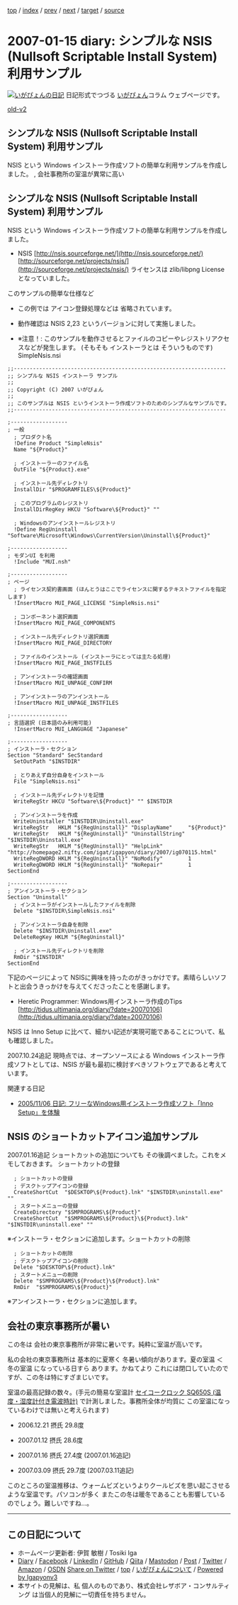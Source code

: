 [top](../index.html) 
 / [index](index.html) 
 / [prev](ig070113.html) 
 / [next](ig070117.html) 
 / [target](https://www.igapyon.jp/igapyon/diary/2007/ig070115.html) 
 / [source](https://github.com/igapyon/diary/blob/master/2007/ig070115.src.md) 

2007-01-15 diary: シンプルな NSIS (Nullsoft Scriptable Install System) 利用サンプル
=====================================================================================================
[![いがぴょんの日記](https://www.igapyon.jp/igapyon/diary/images/iga202308_64.jpg "いがぴょん")](https://www.igapyon.jp/igapyon/diary/memo/memoigapyon.html) 日記形式でつづる [いがぴょん](https://www.igapyon.jp/igapyon/diary/memo/memoigapyon.html)コラム ウェブページです。

[old-v2](ig070115-orig.html)

## シンプルな NSIS (Nullsoft Scriptable Install System) 利用サンプル

NSIS という Windows インストーラ作成ソフトの簡単な利用サンプルを作成しました。 , 会社事務所の室温が異常に高い


## シンプルな NSIS (Nullsoft Scriptable Install System) 利用サンプル

NSIS という Windows インストーラ作成ソフトの簡単な利用サンプルを作成しました。

* NSIS
  [http://nsis.sourceforge.net/](http://nsis.sourceforge.net/)
  [http://sourceforge.net/projects/nsis/](http://sourceforge.net/projects/nsis/)
  ライセンスは zlib/libpng License となっていました。

このサンプルの簡単な仕様など

* この例では アイコン登録処理などは 省略されています。
  
* 動作確認は NSIS 2,23 というバージョンに対して実施しました。
  
* ※注意！: このサンプルを動作させるとファイルのコピーやレジストリアクセスなどが発生します。
  (そもそも インストーラとは そういうものです)
SimpleNsis.nsi

```
;;-------------------------------------------------------------------
;; シンプルな NSIS インストーラ サンプル
;;
;; Copyright (C) 2007 いがぴょん
;;
;; このサンプルは NSIS というインストーラ作成ソフトのためのシンプルなサンプルです。
;;-------------------------------------------------------------------

;------------------
; 一般
  ; プロダクト名
  !Define Product "SimpleNsis"
  Name "${Product}"

  ; インストーラーのファイル名
  OutFile "${Product}.exe"

  ; インストール先ディレクトリ
  InstallDir "$PROGRAMFILES\${Product}"

  ; このプログラムのレジストリ
  InstallDirRegKey HKCU "Software\${Product}" ""

  ; Windowsのアンインストールレジストリ
  !Define RegUninstall "Software\Microsoft\Windows\CurrentVersion\Uninstall\${Product}"

;------------------
; モダンUI を利用
  !Include "MUI.nsh"

;------------------
; ページ
  ; ライセンス契約書画面 (ほんとうはここでライセンスに関するテキストファイルを指定します)
  !InsertMacro MUI_PAGE_LICENSE "SimpleNsis.nsi"

  ; コンポーネント選択画面
  !InsertMacro MUI_PAGE_COMPONENTS

  ; インストール先ディレクトリ選択画面
  !InsertMacro MUI_PAGE_DIRECTORY

  ; ファイルのインストール (インストーラにとっては主たる処理)
  !InsertMacro MUI_PAGE_INSTFILES

  ; アンインストーラの確認画面
  !InsertMacro MUI_UNPAGE_CONFIRM

  ; アンインストーラのアンインストール
  !InsertMacro MUI_UNPAGE_INSTFILES

;------------------
; 言語選択 (日本語のみ利用可能)
  !InsertMacro MUI_LANGUAGE "Japanese"

;------------------
; インストーラ・セクション
Section "Standard" SecStandard
  SetOutPath "$INSTDIR"

  ; とりあえず自分自身をインストール
  File "SimpleNsis.nsi"

  ; インストール先ディレクトリを記憶
  WriteRegStr HKCU "Software\${Product}" "" $INSTDIR

  ; アンインストーラを作成
  WriteUninstaller "$INSTDIR\Uninstall.exe"
  WriteRegStr   HKLM "${RegUninstall}" "DisplayName"     "${Product}"
  WriteRegStr   HKLM "${RegUninstall}" "UninstallString" "$INSTDIR\Uninstall.exe"
  WriteRegStr   HKLM "${RegUninstall}" "HelpLink"        "http://homepage2.nifty.com/igat/igapyon/diary/2007/ig070115.html"
  WriteRegDWORD HKLM "${RegUninstall}" "NoModify"        1
  WriteRegDWORD HKLM "${RegUninstall}" "NoRepair"        1
SectionEnd

;------------------
; アンインストーラ・セクション
Section "Uninstall"
  ; インストーラがインストールしたファイルを削除
  Delete "$INSTDIR\SimpleNsis.nsi"

  ; アンインストーラ自身を削除
  Delete "$INSTDIR\Uninstall.exe"
  DeleteRegKey HKLM "${RegUninstall}"

  ; インストール先ディレクトリを削除
  RmDir "$INSTDIR"
SectionEnd
```


下記のページによって NSISに興味を持ったのがきっかけです。素晴らしいソフトと出会うきっかけを与えてくださったことを感謝します。

* Heretic Programmer: Windows用インストーラ作成のTips
  [http://tidus.ultimania.org/diary/?date=20070106](http://tidus.ultimania.org/diary/?date=20070106)

NSIS は Inno Setup に比べて、細かい記述が実現可能であることについて、私も確認しました。

2007.10.24追記 現時点では、オープンソースによる Windows インストーラ作成ソフトとしては、NSIS が最も最初に検討すべきソフトウェアであると考えています。

関連する日記

* [2005/11/06 日記: フリーなWindows用インストーラ作成ソフト「Inno Setup」を体験](../2005/ig051106.html)

## NSIS のショートカットアイコン追加サンプル

2007.01.16追記 ショートカットの追加についても その後調べました。これをメモしておきます。
ショートカットの登録

      
```
  ; ショートカットの登録
  ; デスクトップアイコンの登録
  CreateShortCut  "$DESKTOP\${Product}.lnk" "$INSTDIR\uninstall.exe" ""
  ; スタートメニューの登録
  CreateDirectory "$SMPROGRAMS\${Product}"
  CreateShortCut  "$SMPROGRAMS\${Product}\${Product}.lnk" "$INSTDIR\uninstall.exe" ""
```

      
※インストーラ・セクションに追加します。ショートカットの削除

      
```
  ; ショートカットの削除
  ; デスクトップアイコンの削除
  Delete "$DESKTOP\${Product}.lnk"
  ; スタートメニューの削除
  Delete "$SMPROGRAMS\${Product}\${Product}.lnk"
  RmDir  "$SMPROGRAMS\${Product}"
```

      
※アンインストーラ・セクションに追加します。
## 会社の東京事務所が暑い

この冬は 会社の東京事務所が非常に暑いです。純粋に室温が高いです。

私の会社の東京事務所は 基本的に夏寒く 冬暑い傾向があります。夏の室温 ＜ 冬の室温 になっている日すら あります。かねてより これには閉口していたのですが、この冬は特にすざまじいです。

室温の最高記録の数々。(手元の簡易な室温計 [セイコークロック SQ650S (温度・湿度計付き電波時計)](http://www.yodobashi.com/enjoy/more/i/cat_208_25419212_20363526/27771372.html) で計測しました。事務所全体が均質に この室温になっているわけでは無いと考えられます)

* 2006.12.21 摂氏 29.8度
  
* 2007.01.12 摂氏 28.6度
  
* 2007.01.16 摂氏 27.4度 (2007.01.16追記)
  
* 2007.03.09 摂氏 29.7度 (2007.03.11追記)

このところの室温推移は、ウォームビズというよりクールビズを思い起こさせるような室温です。パソコンが多く またこの冬は暖冬であることも影響しているのでしょう。難しいですね…。


----------------------------------------------------------------------------------------------------

## この日記について

* ホームページ更新者: 伊賀 敏樹 / Tosiki Iga
* [Diary](https://www.igapyon.jp/igapyon/diary/) / [Facebook](https://www.facebook.com/igapyon) / [LinkedIn](https://www.linkedin.com/in/toshikiiga) / [GitHub](https://github.com/igapyon) / [Qiita](https://qiita.com/igapyon) / [Mastodon](https://social.vivaldi.net/@igapyon) / [Post](https://post.news/igapyon) / [Twitter](https://twitter.com/ToshikiIga) / [Amazon](https://www.amazon.co.jp/%E4%BC%8A%E8%B3%80-%E6%95%8F%E6%A8%B9/e/B004LTQWCQ) / [OSDN](https://ja.osdn.net/users/iga/)
[Share on Twitter](https://twitter.com/intent/tweet?hashtags=igapyon%2Cdiary%2C%E3%81%84%E3%81%8C%E3%81%B4%E3%82%87%E3%82%93&text=%E3%82%B7%E3%83%B3%E3%83%97%E3%83%AB%E3%81%AA+NSIS+%28Nullsoft+Scriptable+Install+System%29+%E5%88%A9%E7%94%A8%E3%82%B5%E3%83%B3%E3%83%97%E3%83%AB&url=https%3A%2F%2Fwww.igapyon.jp%2Figapyon%2Fdiary%2F2007%2Fig070115.html) / [top](../index.html) / [いがぴょんについて](https://www.igapyon.jp/igapyon/diary/memo/memoigapyon.html) / [Powered by Igapyonv3](https://github.com/igapyon/igapyonv3)
* 本サイトの見解は、私 個人のものであり、株式会社レザボア・コンサルティング は当個人的見解に一切責任を持ちません。 
